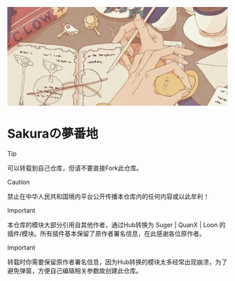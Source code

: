 [![Banner1](Notion/Eva/Sakuras.jpg)](https://t.me/Siakiura)

# Sakuraの夢番地

> [!TIP]
> 可以转载到自己仓库，但请不要直接Fork此仓库。

> [!CAUTION]
> 禁止在中华人民共和国境内平台公开传播本仓库内的任何内容或以此牟利！

> [!IMPORTANT]
> 本仓库的模块大部分引用自其他作者，通过Hub转换为 Suger | QuanX | Loon 的插件/模块。所有插件基本保留了原作者署名信息，在此感谢各位原作者。

> [!IMPORTANT]
> 转载时你需要保留原作者署名信息，因为Hub转换的模块太多经常出现崩溃，为了避免弹窗，方便自己编辑相关参数故创建此仓库。
